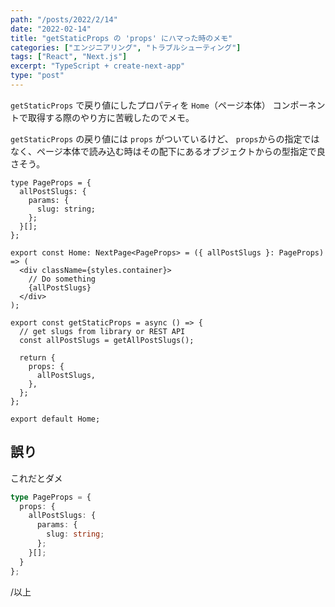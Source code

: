 ```yaml
---
path: "/posts/2022/2/14"
date: "2022-02-14"
title: "getStaticProps の 'props' にハマった時のメモ"
categories: ["エンジニアリング", "トラブルシューティング"]
tags: ["React", "Next.js"]
excerpt: "TypeScript + create-next-app"
type: "post"
---
```


`getStaticProps` で戻り値にしたプロパティを `Home`（ページ本体） コンポーネントで取得する際のやり方に苦戦したのでメモ。

`getStaticProps` の戻り値には `props` がついているけど、 `props`からの指定ではなく、ページ本体で読み込む時はその配下にあるオブジェクトからの型指定で良さそう。

```tsx:title=pages/index.tsx
type PageProps = {
  allPostSlugs: {
    params: {
      slug: string;
    };
  }[];
};

export const Home: NextPage<PageProps> = ({ allPostSlugs }: PageProps) => (
  <div className={styles.container}>
    // Do something
    {allPostSlugs}
  </div>
);

export const getStaticProps = async () => {
  // get slugs from library or REST API
  const allPostSlugs = getAllPostSlugs();

  return {
    props: {
      allPostSlugs,
    },
  };
};

export default Home;

```

## 誤り

これだとダメ

```ts
type PageProps = {
  props: {
    allPostSlugs: {
      params: {
        slug: string;
      };
    }[];
  }
};
```

/以上